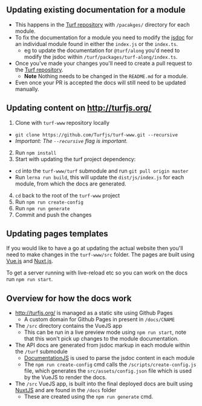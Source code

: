 ## Updating existing documentation for a module
- This happens in the [Turf repository](https://github.com/turfjs/turf/) with `/pacakges/` directory for each module. 
- To fix the documentation for a module you need to modify the [jsdoc](https://jsdoc.app/) for an individual module found in either the `index.js` or the `index.ts`. 
  - eg to update the documentation for `@turf/along` you'd need to modify the jsdoc within `/turf/packages/turf-along/index.ts`.
- Once you've made your changes you'll need to create a pull request to the [Turf repository](https://github.com/turfjs/turf/).
  - **Note** Nothing needs to be changed in the `README.md` for a module.
- Even once your PR is accepted the docs will still need to be updated manually.

## Updating content on http://turfjs.org/
1. Clone with `turf-www` repository locally
  - `git clone https://github.com/Turfjs/turf-www.git --recursive` 
  - _Important: The `--recursive` flag is important._
2. Run `npm install`
3. Start with updating the turf project dependency:
  - `cd` into the `turf-www/turf` submodule and run `git pull origin master`
  - Run `lerna run build`, this will update the `dist/js/index.js` for each module, from which the docs are generated.
4. `cd` back to the root of the `turf-www` project
5. Run `npm run create-config`
6. Run `npm run generate`
7. Commit and push the changes

## Updating pages templates
If you would like to have a go at updating the actual website then you'll need to make changes in the `turf-www/src` folder. The pages are built using [Vue.js](https://vuejs.org/) and [Nuxt.js](https://nuxtjs.org/).

To get a server running with live-reload etc so you can work on the docs run `npm run start`. 

## Overview for how the docs work
- http://turfjs.org/ is managed as a static site using Github Pages
  - A custom domain for Github Pages in present in `/docs/CNAME`
- The `/src` directory contains the VueJS app
  - This can be run in a live preview mode using `npm run start`, note that this won't pick up changes to the module documentation.
- The API docs are generated from jsdoc markup in each module within the `/turf` submodule
  - [DocumentationJS](https://documentation.js.org/) is used to parse the jsdoc content in each module
  - The `npm run create-config` cmd calls the `/scripts/create-config.js` file, which generates the `src/assets/config.json` file which is used by the VueJS to render the docs.
- The `/src` VueJS app, is built into the final deployed docs are built using [NuxtJS](https://nuxtjs.org/) and are found in the `/docs` folder
  - These are created using the `npm run generate` cmd. 
